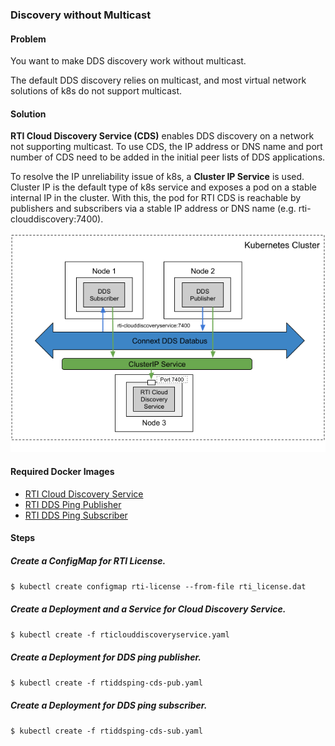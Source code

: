 ### Discovery without Multicast


#### Problem

You want to make DDS discovery work without multicast. 

The default DDS discovery relies on multicast, and most virtual network solutions of k8s do not support multicast. 


#### Solution

**RTI Cloud Discovery Service (CDS)** enables DDS discovery on a network not supporting multicast. To use CDS, the IP address or DNS name and port number of CDS need to be added in the initial peer lists of DDS applications. 

To resolve the IP unreliability issue of k8s, a **Cluster IP Service** is used. Cluster IP is the default type of k8s service and exposes a pod on a stable internal IP in the cluster. With this, the pod for RTI CDS is reachable by publishers and subscribers via a stable IP address or DNS name (e.g. rti-clouddiscovery:7400). 

![Discovery without Multicast](ddsping_cds.png)

#### Required Docker Images
- [RTI Cloud Discovery Service](../dockerfiles/rti_cds)
- [RTI DDS Ping Publisher](../dockerfiles/rti_ddsping_pub)
- [RTI DDS Ping Subscriber](../dockerfiles/rti_ddsping_sub)

#### Steps

##### Create a ConfigMap for RTI License.
`$ kubectl create configmap rti-license --from-file rti_license.dat`

##### Create a Deployment and a Service for Cloud Discovery Service.
`$ kubectl create -f rticlouddiscoveryservice.yaml`

##### Create a Deployment for DDS ping publisher.
`$ kubectl create -f rtiddsping-cds-pub.yaml`

##### Create a Deployment for DDS ping subscriber.
`$ kubectl create -f rtiddsping-cds-sub.yaml`
